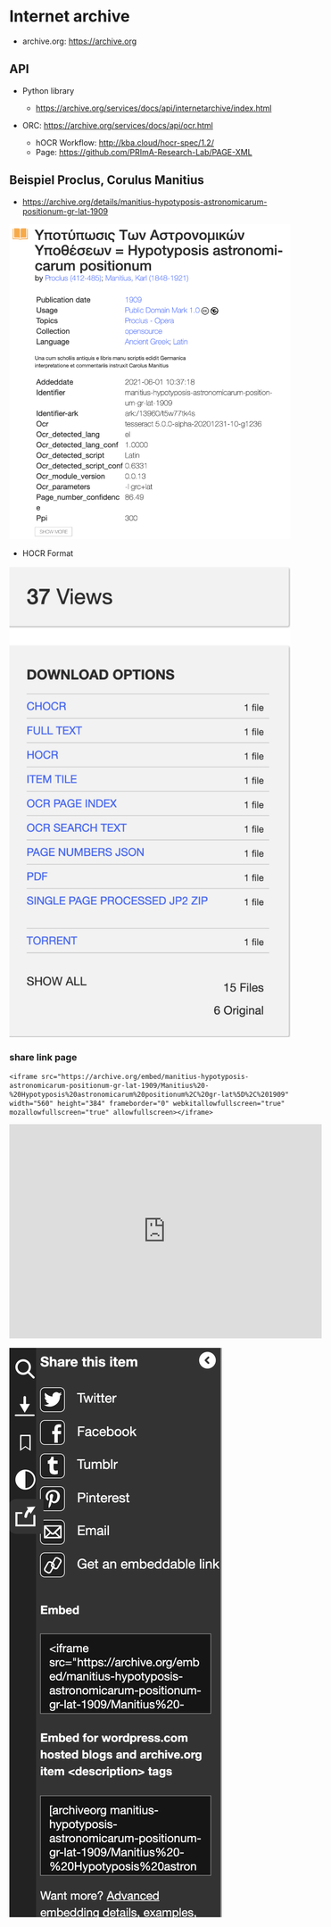 # Internet archive

- archive.org: https://archive.org

## API

- Python library
  - https://archive.org/services/docs/api/internetarchive/index.html

- ORC: https://archive.org/services/docs/api/ocr.html
  - hOCR Workflow: http://kba.cloud/hocr-spec/1.2/
  - Page: https://github.com/PRImA-Research-Lab/PAGE-XML

## Beispiel Proclus, Corulus Manitius

- https://archive.org/details/manitius-hypotyposis-astronomicarum-positionum-gr-lat-1909

![](assets/markdown-img-paste-20211122120921176.png)

- HOCR Format

![](assets/markdown-img-paste-20211122121029716.png)

### share link page

```
<iframe src="https://archive.org/embed/manitius-hypotyposis-astronomicarum-positionum-gr-lat-1909/Manitius%20-%20Hypotyposis%20astronomicarum%20positionum%2C%20gr-lat%5D%2C%201909" width="560" height="384" frameborder="0" webkitallowfullscreen="true" mozallowfullscreen="true" allowfullscreen></iframe>
```

<iframe src="https://archive.org/embed/manitius-hypotyposis-astronomicarum-positionum-gr-lat-1909/Manitius%20-%20Hypotyposis%20astronomicarum%20positionum%2C%20gr-lat%5D%2C%201909" width="560" height="384" frameborder="0" webkitallowfullscreen="true" mozallowfullscreen="true" allowfullscreen></iframe>

![](assets/markdown-img-paste-20211122122204625.png)
